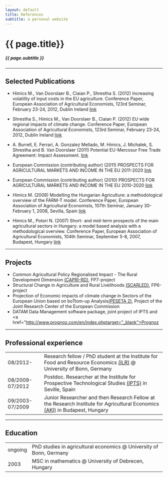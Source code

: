 ```yaml
---
layout: default
title: References
subtitle: a personal website
---
```


{{ page.title}}
===============

<h5>{{ page.subtitle }}</h5>

<hr />

Selected Publications
---------------------

* <span class="pubAuthor"> Himics M., Van Doorslaer B., Ciaian P., Shrestha S.</span> (2012) Increasing volatility of input costs in the EU agriculture. Conference Paper, European Association of Agricultural Economists, 123rd Seminar, February 23-24, 2012, Dublin Ireland
<a href="http://purl.umn.edu/122531" target="_blank">link</a>		   
	
* <span class="pubAuthor"> Shrestha S., Himics M., Van Doorslaer B., Ciaian P. </span> (2012) EU wide regional impacts of climate change. Conference Paper, European Association of Agricultural Economists, 123rd Seminar, February 23-24, 2012, Dublin Ireland
<a href="http://purl.umn.edu/122546" target="_blank">link</a>		   

* <span class="pubAuthor"> A. Burrell, E. Ferrari, A. Gonzalez Mellado, M. Himics, J. Michalek, S. Shrestha and B. Van Doorslaer </span> (2011) Potential EU-Mercosur Free Trade Agreement: Impact Assessment. 
<a href="http://ipts.jrc.ec.europa.eu/publications/pub.cfm?id=4819" target="_blank">link</a>		   
   
* <span class="pubAuthor"> European Commission (contributing author)</span> (2011) PROSPECTS FOR AGRICULTURAL MARKETS AND INCOME IN THE EU 2011-2020
<a href="http://ec.europa.eu/agriculture/publi/caprep/prospects2011/fullrep_en.pdf" target="_blank">link</a>		   

* <span class="pubAuthor"> European Commission (contributing author)</span> (2010) PROSPECTS FOR AGRICULTURAL MARKETS AND INCOME IN THE EU 2010-2020
<a href="http://ec.europa.eu/agriculture/publi/caprep/prospects2010/fullrep_en.pdf" target="_blank">link</a>		   

* <span class="pubAuthor"> Himics M. </span> (2008) Modelling the Hungarian Agriculture: a methodological overview of the FARM-T model. Conference Paper, European Association of Agricultural Economists, 107th Seminar, January 30-February 1, 2008, Sevilla, Spain
<a href="http://purl.umn.edu/6697" target="_blank">link</a>		   

* <span class="pubAuthor"> Himics M., Potori N. </span> (2007) Short- and mid-term prospects of the main agricultural sectors in Hungary: a model based analysis with a methodological overview. Conference Paper, European Association of Agricultural Economists, 104th Seminar, September 5-8, 2007, Budapest, Hungary
<a href="http://purl.umn.edu/7844" target="_blank">link</a>		   
	
 <hr/>

Projects
--------
 
* Common Agricultural Policy Regionalised Impact - The Rural Development Dimension <a href="http://www.ilr.uni-bonn.de/agpo/rsrch/capri-rd/caprird_e.htm" target="_blank">(CAPRI-RD)</a>, FP7-project
* Structural Change in Agriculture and Rural Livelihoods <a href="http://scarled.eu/" target="_blank">(SCARLED)</a>, FP6-project
* Projection of Economic impacts of climate change in Sectors of the European Union based on boTtom-up Analysis<a href="http://139.191.1.75/peseta/" target="_blank">(PESETA 2)</a>, Project of the Joint Research Center of the European Commission
* DATAM Data Management software package, joint project of IPTS and <a href="http://www.prognoz.com/en/index.phptarget="_blank">Prognoz</a>

<hr/>
   

Professional experience
-----------------------

  <TABLE> 
      <TR ALIGN=LEFT><TD>08/2012-       </TD><TD>Research fellow / PhD student at the Institute for Food and Resource Economics <a href="http://www.ilr.uni-bonn.de/agpo/agpo_e.htm" target="_blank">(ILR)</a> @ University of Bonn, Germany</TD></TR>
	  <TR ALIGN=LEFT><TD>08/2009-07/2012</TD><TD>Postdoc. Researcher at the Institute for Prospective Technological Studies <a href="http://agrilife.jrc.ec.europa.eu/agritrade.html" target="_blank">(IPTS)</a> in Seville, Spain</TD></TR>
      <TR ALIGN=LEFT><TD>09/2003-07/2009</TD><TD>Junior Researcher and then Research Fellow at the Research Institute for Agricultural Economics <a href="http://www.aki.gov.hu" target="_blank">(AKI)</a> in Budapest, Hungary</TD></TR> 
   </TABLE>

<hr/>

Education
---------

  <TABLE>
      <TR ALIGN=LEFT><TD>ongoing        </TD><TD>PhD studies in agricultural economics @ University of Bonn, Germany</TD></TR>
	  <TR ALIGN=LEFT><TD>2003           </TD><TD>MSC in mathematics @ University of Debrecen, Hungary</TD></TR>       
   </TABLE>

 

